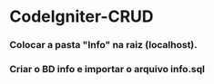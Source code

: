 # CodeIgniter-CRUD
<h3> Colocar a pasta "Info" na raiz (localhost).</h3>
<h3> Criar o BD info e importar o arquivo info.sql</h3>
